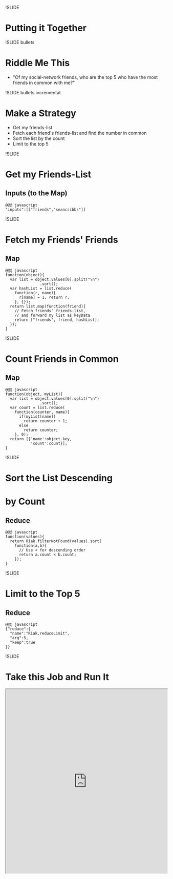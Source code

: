 !SLIDE
# Putting it Together

!SLIDE bullets
# Riddle Me This

* "Of my social-network friends, who are the top 5 who have the most
  friends in common with me?"

!SLIDE bullets incremental
# Make a Strategy

* Get my friends-list
* Fetch each friend's friends-list and find the number in common
* Sort the list by the count
* Limit to the top 5

!SLIDE
# Get my Friends-List
## **Inputs** (to the Map)

    @@@ javascript
    "inputs":[["friends","seancribbs"]]


!SLIDE
# Fetch my Friends' Friends
## **Map**

    @@@ javascript
    function(object){
      var list = object.values[0].split("\n")
                   .sort();
      var hashList = list.reduce(
        function(r, name){
          r[name] = 1; return r;
        }, {});
      return list.map(function(friend){
        // Fetch friends' friends-list,
        // and forward my list as keyData
        return ["friends", friend, hashList];
      });
    }
    
!SLIDE
# Count Friends in Common
## **Map**

    @@@ javascript
    function(object, myList){
      var list = object.values[0].split("\n")
                   .sort();
      var count = list.reduce(
        function(counter, name){
          if(myList[name])
            return counter + 1;
          else
            return counter;
        }, 0);
      return [{'name':object.key,
               'count':count}];
    }

!SLIDE
# Sort the List Descending
# by Count
## **Reduce**

    @@@ javascript
    function(values){
      return Riak.filterNotFound(values).sort(
        function(a,b){
          // Use < for descending order
          return a.count < b.count;
        });
    }

!SLIDE
# Limit to the Top 5
## **Reduce**

    @@@ javascript
    {"reduce":{
      "name":"Riak.reduceLimit",
      "arg":5,
      "keep":true
    }}

!SLIDE
# Take this Job and Run It

<iframe
src="http://localhost:8098/riak/bbuzz/sql-to-mapred-example"
width="100%" height="575"></iframe>

